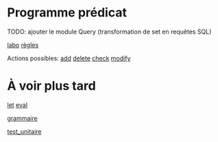 # Programme prédicat

TODO:
ajouter le module Query (transformation de set en requêtes SQL)

[labo](labo)
[règles](règles)

Actions possibles:
[add](add)
[delete](delete)
[check](check)
[modify](modify)

# À voir plus tard
[let](let)
[eval](eval)

[grammaire](grammaire)

[test_unitaire](test_unitaire)
